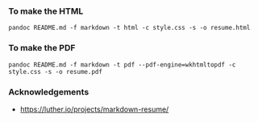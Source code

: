 ### To make the HTML
```
pandoc README.md -f markdown -t html -c style.css -s -o resume.html
```

### To make the PDF
```
pandoc README.md -f markdown -t pdf --pdf-engine=wkhtmltopdf -c style.css -s -o resume.pdf
```

### Acknowledgements
- https://luther.io/projects/markdown-resume/